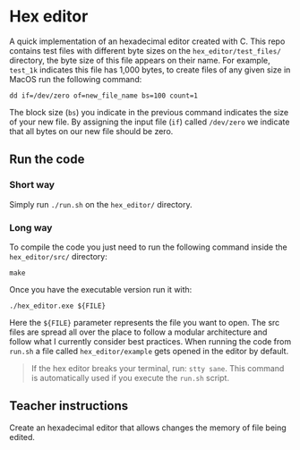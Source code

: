# Hex editor

A quick implementation of an hexadecimal editor created with C. This repo contains test files with different byte sizes on the `hex_editor/test_files/` directory, the byte size of this file appears on their name. For example, `test_1k` indicates this file has 1,000 bytes, to create files of any given size in MacOS run the following command:

``` Shell
dd if=/dev/zero of=new_file_name bs=100 count=1
```

The block size (`bs`) you indicate in the previous command indicates the size of your new file. By assigning the input file (`if`) called `/dev/zero` we indicate that all bytes on our new file should be zero. 

## Run the code

### Short way

Simply run `./run.sh` on the `hex_editor/` directory.

### Long way

To compile the code you just need to run the following command inside the `hex_editor/src/` directory:

``` Shell
make
```

Once you have the executable version run it with:

``` Shell
./hex_editor.exe ${FILE}
```

Here the `${FILE}` parameter represents the file you want to open. The src files are spread all over the place to follow a modular architecture and follow what I currently consider best practices. When running the code from `run.sh` a file called `hex_editor/example` gets opened in the editor by default.

> If the hex editor breaks your terminal, run: `stty sane`. This command is automatically used if you execute the `run.sh` script.

## Teacher instructions

Create an hexadecimal editor that allows changes the memory of file being edited.
